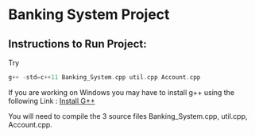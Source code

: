 # Banking System Project

## Instructions to Run Project:

Try 
```C++
g++ -std=c++11 Banking_System.cpp util.cpp Account.cpp
```

If you are working on Windows you may have to install g++ using the following Link : [Install G++](http://www.codebind.com/cprogramming/install-mingw-windows-10-gcc/)

You will need to compile the 3 source files Banking_System.cpp, util.cpp, Account.cpp.

